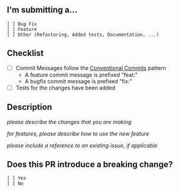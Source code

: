 ## I'm submitting a...

```
[ ] Bug Fix
[ ] Feature
[ ] Other (Refactoring, Added tests, Documentation, ...)
```

## Checklist

* [ ] Commit Messages follow the [Conventional Commits](https://conventionalcommits.org/) pattern
  * A feature commit message is prefixed "feat:"
  * A bugfix commit message is prefixed "fix:"
* [ ] Tests for the changes have been added

## Description

_please describe the changes that you are making_

_for features, please describe how to use the new feature_

_please include a reference to an existing issue, if applicable_

## Does this PR introduce a breaking change?

```
[ ] Yes
[ ] No
```
